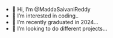 - 👋 Hi, I’m @MaddaSaivaniReddy
- 👀 I’m interested in coding..
- 🌱 I’m recently graduated in 2024...
- 💞️ I’m looking to do different projects...


<!---
MaddaSaivaniReddy/MaddaSaivaniReddy is a ✨ special ✨ repository because its `README.md` (this file) appears on your GitHub profile.
You can click the Preview link to take a look at your changes.
--->
